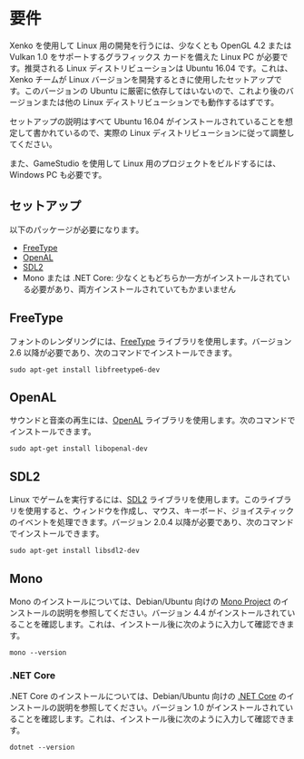 # 要件

Xenko を使用して Linux 用の開発を行うには、少なくとも OpenGL 4.2 または Vulkan 1.0 をサポートするグラフィックス カードを備えた Linux PC が必要です。推奨される Linux ディストリビューションは Ubuntu 16.04 です。これは、Xenko チームが Linux バージョンを開発するときに使用したセットアップです。このバージョンの Ubuntu に厳密に依存してはいないので、これより後のバージョンまたは他の Linux ディストリビューションでも動作するはずです。

セットアップの説明はすべて Ubuntu 16.04 がインストールされていることを想定して書かれているので、実際の Linux ディストリビューションに従って調整してください。

また、GameStudio を使用して Linux 用のプロジェクトをビルドするには、Windows PC も必要です。

## セットアップ

以下のパッケージが必要になります。
* [FreeType](#freetype)
* [OpenAL](#openal)
* [SDL2](#sdl2)
* Mono または .NET Core: 少なくともどちらか一方がインストールされている必要があり、両方インストールされていてもかまいません

## FreeType

フォントのレンダリングには、[FreeType](https://www.freetype.org/) ライブラリを使用します。バージョン 2.6 以降が必要であり、次のコマンドでインストールできます。

```
sudo apt-get install libfreetype6-dev
```

## OpenAL

サウンドと音楽の再生には、[OpenAL](https://www.openal.org/) ライブラリを使用します。次のコマンドでインストールできます。

```
sudo apt-get install libopenal-dev
```

## SDL2

Linux でゲームを実行するには、[SDL2](https://www.libsdl.org/) ライブラリを使用します。このライブラリを使用すると、ウィンドウを作成し、マウス、キーボード、ジョイスティックのイベントを処理できます。バージョン 2.0.4 以降が必要であり、次のコマンドでインストールできます。

```
sudo apt-get install libsdl2-dev
```

## Mono

Mono のインストールについては、Debian/Ubuntu 向けの [Mono Project](http://www.mono-project.com/docs/getting-started/install/linux/) のインストールの説明を参照してください。バージョン 4.4 がインストールされていることを確認します。これは、インストール後に次のように入力して確認できます。

```
mono --version
```


### .NET Core

.NET Core のインストールについては、Debian/Ubuntu 向けの [.NET Core](https://www.microsoft.com/net/core#ubuntu) のインストールの説明を参照してください。バージョン 1.0 がインストールされていることを確認します。これは、インストール後に次のように入力して確認できます。

```
dotnet --version
```
